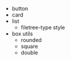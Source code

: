 - button
- card
- list
    - filetree-type style
- box utils
    - rounded
    - square
    - double

